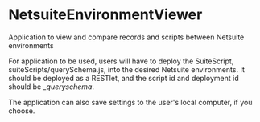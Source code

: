 # NetsuiteEnvironmentViewer
Application to view and compare records and scripts between Netsuite environments

For application to be used, users will have to deploy the SuiteScript, suiteScripts/querySchema.js, into the desired Netsuite environments.
It should be deployed as a RESTlet, and the script id and deployment id should be *_queryschema*.

The application can also save settings to the user's local computer, if you choose.
